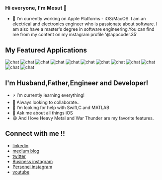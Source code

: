 


### Hi everyone, I'm Mesut 👋

- 🔭 I’m currently working on Apple Platforms - iOS/MacOS. I am an electrical and electronics engineer who is passionate about software. I am also have a master's degree in software engineering.You can find me from my content on my instagram profile '@appcoder.35'

##  My Featured Applications

![chat](https://www.linkpicture.com/q/Chat.png) ![chat](https://www.linkpicture.com/q/Date-kart_1.jpg) ![chat](https://www.linkpicture.com/q/Ekran-Resmi-2023-06-15-11.23.04.png) ![chat](https://www.linkpicture.com/q/Ekran-Resmi-2023-06-15-11.23.30.png) ![chat](https://www.linkpicture.com/q/Ekran-Resmi-2023-06-15-11.23.55.png) ![chat](https://www.linkpicture.com/q/Ekran-Resmi-2023-06-15-11.27.39.png) ![chat](https://www.linkpicture.com/q/Chat.jpg) ![chat](https://www.linkpicture.com/q/Chat.jpg) ![chat](https://www.linkpicture.com/q/Chat.jpg) ![chat](https://www.linkpicture.com/q/Chat.jpg) ![chat](https://www.linkpicture.com/q/Chat.jpg) ![chat](https://www.linkpicture.com/q/Chat.jpg)

##  I'm Husband,Father,Engineer and Developer!
- ⚡ I’m currently learning everything!
- 👯 Always looking to collaborate..
- 🤔 I’m looking for help with Swift,C and MATLAB
- 💬 Ask me about all things iOS
- 😄 And I love Heavy Metal and War Thunder are my favorite features.

## Connect with me !!

- [linkedin](https://www.linkedin.com/in/mesut-aygün-0a0607198)
- [medium blog](https://mesutaygun35.medium.com)
- [twitter](https://twitter.com/messo88374717)
- [Business instagram](https://www.instagram.com/appcoder.35)
- [Personel instagram](https://www.instagram.com/aygun.mesut)
- [youtube](https://www.youtube.com/channel/UCW9G4k-u_-JXGbjD6NIKSng)
